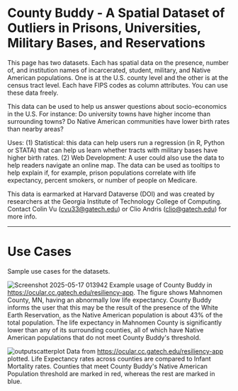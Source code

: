 # County Buddy - A Spatial Dataset of Outliers in Prisons, Universities, Military Bases, and Reservations

This page has two datasets. Each has spatial data on the presence, number of, and institution names of incarcerated, student, military, and Native American populations. One is at the U.S. county level and the other is at the census tract level. Each have FIPS codes as column attributes. You can use these data freely.

This data can be used to help us answer questions about socio-economics in the U.S. For instance: Do university towns have higher income than surrounding towns? Do Native American communities have lower birth rates than nearby areas?

Uses: (1) Statistical: this data can help users run a regression (in R, Python or STATA) that can help us learn whether tracts with military bases have higher birth rates. (2) Web Development: A user could also use the data to help readers navigate an online map. The data can be used as tooltips to help explain if, for example, prison populations correlate with life expectancy, percent smokers, or number of people on Medicare.

This data is earmarked at Harvard Dataverse (DOI) and was created by researchers at the Georgia Institute of Technology College of Computing. Contact Colin Vu (cvu33@gatech.edu) or Clio Andris (clio@gatech.edu) for more info.

---

# Use Cases

Sample use cases for the datasets.

![Screenshot 2025-05-17 013942](https://github.com/user-attachments/assets/5ba0732c-dd68-41ce-9c6d-1e5ed3074911)
Example usage of County Buddy in https://ocular.cc.gatech.edu/resiliency-app. The figure shows Mahnomen County, MN, having an abnormally low life expectancy. County Buddy informs the user that this may be the result  of the presence of the White Earth Reservation, as the Native American population is about 43\% of the total population. The life expectancy in Mahnomen County is significantly lower than any of its surrounding counties, all of which have Native American populations that do not meet County Buddy's threshold.

![outputscatterplot](https://github.com/user-attachments/assets/3a5828da-ee0a-4347-965d-43cb0bec4558)
Data from https://ocular.cc.gatech.edu/resiliency-app plotted. Life Expectancy rates across counties are compared to Infant Mortality rates. Counties that meet County Buddy's Native American Population threshold are marked in red, whereas the rest are marked in blue.
